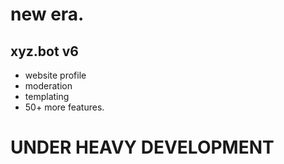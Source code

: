 # new era.
## xyz.bot v6
- website profile
- moderation
- templating
- 50+ more features.

# UNDER HEAVY DEVELOPMENT
